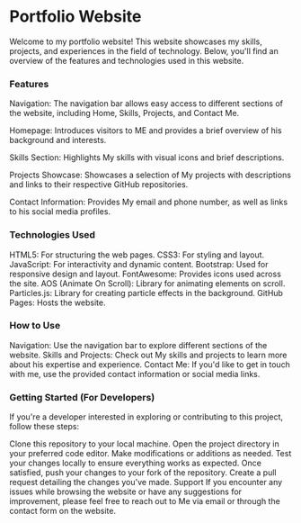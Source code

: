 
# Portfolio Website

Welcome to my portfolio website! This website showcases my skills, projects, and experiences in the field of technology. Below, you'll find an overview of the features and technologies used in this website.

### Features
Navigation: The navigation bar allows easy access to different sections of the website, including Home, Skills, Projects, and Contact Me.

Homepage: Introduces visitors to ME and provides a brief overview of his background and interests.

Skills Section: Highlights My skills with visual icons and brief descriptions.

Projects Showcase: Showcases a selection of My projects with descriptions and links to their respective GitHub repositories.

Contact Information: Provides My email and phone number, as well as links to his social media profiles.

### Technologies Used
HTML5: For structuring the web pages.
CSS3: For styling and layout.
JavaScript: For interactivity and dynamic content.
Bootstrap: Used for responsive design and layout.
FontAwesome: Provides icons used across the site.
AOS (Animate On Scroll): Library for animating elements on scroll.
Particles.js: Library for creating particle effects in the background.
GitHub Pages: Hosts the website.

### How to Use
Navigation: Use the navigation bar to explore different sections of the website.
Skills and Projects: Check out My skills and projects to learn more about his expertise and experience.
Contact Me: If you'd like to get in touch with me, use the provided contact information or social media links.

### Getting Started (For Developers)
If you're a developer interested in exploring or contributing to this project, follow these steps:

Clone this repository to your local machine.
Open the project directory in your preferred code editor.
Make modifications or additions as needed.
Test your changes locally to ensure everything works as expected.
Once satisfied, push your changes to your fork of the repository.
Create a pull request detailing the changes you've made.
Support
If you encounter any issues while browsing the website or have any suggestions for improvement, please feel free to reach out to Me via email or through the contact form on the website.